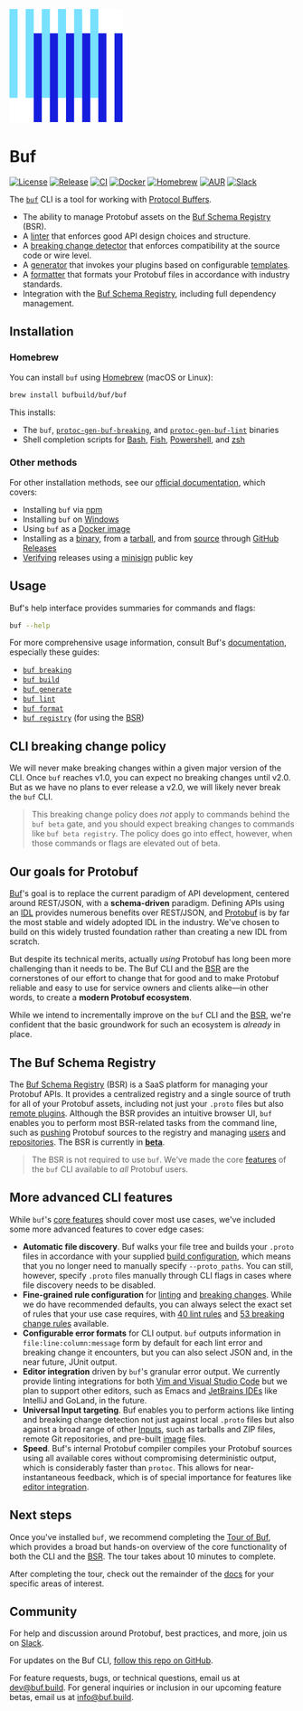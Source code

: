 ![The Buf logo](./.github/buf-logo.svg)

# Buf

[![License](https://img.shields.io/github/license/bufbuild/buf?color=blue)][badges_license]
[![Release](https://img.shields.io/github/v/release/bufbuild/buf?include_prereleases)][badges_release]
[![CI](https://github.com/bufbuild/buf/workflows/ci/badge.svg)][badges_ci]
[![Docker](https://img.shields.io/docker/pulls/bufbuild/buf)][badges_docker]
[![Homebrew](https://img.shields.io/badge/homebrew-v1.14.0-blue)][badges_homebrew]
[![AUR](https://img.shields.io/aur/version/buf)][badges_aur]
[![Slack](https://img.shields.io/badge/slack-buf-%23e01563)][badges_slack]

The [`buf`][buf] CLI is a tool for working with [Protocol Buffers][protobuf].

<a id="features"></a>

- The ability to manage Protobuf assets on the [Buf Schema Registry][bsr] (BSR).
- A [linter][lint_usage] that enforces good API design choices and structure.
- A [breaking change detector][breaking_usage] that enforces compatibility at the source code or wire level.
- A [generator][generate_usage] that invokes your plugins based on configurable [templates][templates].
- A [formatter][format_usage] that formats your Protobuf files in accordance with industry standards.
- Integration with the [Buf Schema Registry][bsr], including full dependency management.

## Installation

### Homebrew

You can install `buf` using [Homebrew][brew] (macOS or Linux):

```sh
brew install bufbuild/buf/buf
```

This installs:

- The `buf`, [`protoc-gen-buf-breaking`][breaking], and [`protoc-gen-buf-lint`][lint] binaries
- Shell completion scripts for [Bash], [Fish], [Powershell], and [zsh]

### Other methods

For other installation methods, see our [official documentation][install], which covers:

- Installing `buf` via [npm]
- Installing `buf` on [Windows]
- Using `buf` as a [Docker image][docker]
- Installing as a [binary], from a [tarball], and from [source] through [GitHub Releases][releases]
- [Verifying] releases using a [minisign] public key


## Usage

Buf's help interface provides summaries for commands and flags:

```sh
buf --help
```

For more comprehensive usage information, consult Buf's [documentation][docs], especially these guides:

* [`buf breaking`][breaking_usage]
* [`buf build`][build_usage]
* [`buf generate`][generate_usage]
* [`buf lint`][lint_usage]
* [`buf format`][format_usage]
* [`buf registry`][bsr_usage] (for using the [BSR])

## CLI breaking change policy

We will never make breaking changes within a given major version of the CLI. Once `buf` reaches v1.0, you can expect no breaking changes until v2.0. But as we have no plans to ever release a v2.0, we will likely never break the `buf` CLI.

> This breaking change policy does _not_ apply to commands behind the `buf beta` gate, and you should expect breaking changes to commands like `buf beta registry`. The policy does go into effect, however, when those commands or flags are elevated out of beta.

## Our goals for Protobuf

[Buf]'s goal is to replace the current paradigm of API development, centered around REST/JSON, with a **schema-driven** paradigm. Defining APIs using an [IDL] provides numerous benefits over REST/JSON, and [Protobuf] is by far the most stable and widely adopted IDL in the industry. We've chosen to build on this widely trusted foundation rather than creating a new IDL from scratch.

But despite its technical merits, actually _using_ Protobuf has long been more challenging than it needs to be. The Buf CLI and the [BSR](#the-buf-schema-registry) are the cornerstones of our effort to change that for good and to make Protobuf reliable and easy to use for service owners and clients alike—in other words, to create a **modern Protobuf ecosystem**.

While we intend to incrementally improve on the `buf` CLI and the [BSR](#the-buf-schema-registry), we're confident that the basic groundwork for such an ecosystem is _already_ in place.

## The Buf Schema Registry

The [Buf Schema Registry][bsr] (BSR) is a SaaS platform for managing your Protobuf APIs. It provides a centralized registry and a single source of truth for all of your Protobuf assets, including not just your `.proto` files but also [remote plugins][bsr_plugins]. Although the BSR provides an intuitive browser UI, `buf` enables you to perform most BSR-related tasks from the command line, such as [pushing] Protobuf sources to the registry and managing [users] and [repositories]. The BSR is currently in [**beta**][bsr_post].

> The BSR is not required to use `buf`. We've made the core [features] of the `buf` CLI available to _all_ Protobuf users.

## More advanced CLI features

While `buf`'s [core features][features] should cover most use cases, we've included some more advanced features to cover edge cases:

* **Automatic file discovery**. Buf walks your file tree and builds your `.proto` files in accordance with your supplied [build configuration][build_config], which means that you no longer need to manually specify `--proto_paths`. You can still, however, specify `.proto` files manually through CLI flags in cases where file discovery needs to be disabled.
* **Fine-grained rule configuration** for [linting][lint_rules] and [breaking changes][breaking_rules]. While we do have recommended defaults, you can always select the exact set of rules that your use case requires, with [40 lint rules][lint_rules] and [53 breaking change rules][breaking_rules] available.
* **Configurable error formats** for CLI output. `buf` outputs information in `file:line:column:message` form by default for each lint error and breaking change it encounters, but you can also select JSON and, in the near future, JUnit output.
* **Editor integration** driven by `buf`'s granular error output. We currently provide linting integrations for both [Vim and Visual Studio Code][ide] but we plan to support other editors, such as Emacs and [JetBrains IDEs][jetbrains] like IntelliJ and GoLand, in the future.
* **Universal Input targeting**. Buf enables you to perform actions like linting and breaking change detection not just against local `.proto` files but also against a broad range of other [Inputs], such as tarballs and ZIP files, remote Git repositories, and pre-built [image][images] files.
* **Speed**. Buf's internal Protobuf compiler compiles your Protobuf sources using all available cores without compromising deterministic output, which is considerably faster than `protoc`. This allows for near-instantaneous feedback, which is of special importance for features like [editor integration][ide].

## Next steps

Once you've installed `buf`, we recommend completing the [Tour of Buf][tour], which provides a broad but hands-on overview of the core functionality of both the CLI and the [BSR]. The tour takes about 10 minutes to complete.

After completing the tour, check out the remainder of the [docs] for your specific areas of interest.

## Community

For help and discussion around Protobuf, best practices, and more, join us on [Slack][badges_slack].

For updates on the Buf CLI, [follow this repo on GitHub][repo].

For feature requests, bugs, or technical questions, email us at [dev@buf.build][email_dev]. For general inquiries or inclusion in our upcoming feature betas, email us at [info@buf.build][email_info].

[badges_aur]: https://aur.archlinux.org/packages/buf
[badges_ci]: https://github.com/bufbuild/buf/actions?workflow=ci
[badges_docker]: https://hub.docker.com/r/bufbuild/buf
[badges_homebrew]: https://github.com/bufbuild/homebrew-buf
[badges_license]: https://github.com/bufbuild/buf/blob/main/LICENSE
[badges_release]: https://github.com/bufbuild/buf/releases
[badges_slack]: https://buf.build/links/slack
[bash]: https://www.gnu.org/software/bash
[binary]: https://docs.buf.build/installation#binary
[breaking]: https://docs.buf.build/breaking
[breaking_rules]: https://docs.buf.build/breaking/rules
[breaking_usage]: https://docs.buf.build/breaking/usage
[brew]: https://brew.sh
[bsr]: https://docs.buf.build/bsr
[bsr_plugins]: https://buf.build/plugins
[bsr_post]: https://buf.build/blog/announcing-bsr
[bsr_usage]: https://docs.buf.build/bsr/usage
[buf]: https://buf.build
[build_config]: https://docs.buf.build/build/usage/#configuration
[build_usage]: https://docs.buf.build/build/usage
[compiler]: https://docs.buf.build/build/internal-compiler
[contact]: https://docs.buf.build/contact
[docker]: https://docs.buf.build/installation#use-the-docker-image
[docs]: https://docs.buf.build
[email_dev]: mailto:dev@buf.build
[email_info]: mailto:info@buf.build
[filedescriptorset]: https://github.com/protocolbuffers/protobuf/blob/044c766fd4777713fef2d1a9a095e4308d770c68/src/google/protobuf/descriptor.proto#L57
[features]: #features
[fish]: https://fishshell.com
[format_usage]: https://docs.buf.build/format/usage
[generate_usage]: https://docs.buf.build/generate/usage
[ide]: https://docs.buf.build/editor-integration
[idl]: https://en.wikipedia.org/wiki/Interface_description_language
[images]: https://docs.buf.build/reference/images
[inputs]: https://docs.buf.build/reference/inputs
[install]: https://docs.buf.build/installation
[jetbrains]: https://docs.buf.build/editor-integration#jetbrains-ides
[lint]: https://docs.buf.build/lint
[lint_rules]: https://docs.buf.build/lint/rules
[lint_usage]: https://docs.buf.build/lint/usage
[npm]: https://docs.buf.build/installation#npm
[minisign]: https://github.com/jedisct1/minisign
[powershell]: https://docs.microsoft.com/en-us/powershell
[protobuf]: https://developers.google.com/protocol-buffers
[pushing]: https://docs.buf.build/bsr/usage#push-a-module
[releases]: https://docs.buf.build/installation#github-releases
[repo]: https://github.com/bufbuild/buf/
[repositories]: https://docs.buf.build/bsr/overview#module
[roadmap]: https://docs.buf.build/roadmap
[source]: https://docs.buf.build/installation#from-source
[tarball]: https://docs.buf.build/installation#tarball
[templates]: https://docs.buf.build/configuration/v1/buf-gen-yaml
[tour]: https://docs.buf.build/tour/introduction
[users]: https://docs.buf.build/bsr/user-management#organization-roles
[verifying]: https://docs.buf.build/installation#verifying-a-release
[windows]: https://docs.buf.build/installation#windows-support
[zsh]: https://zsh.org

